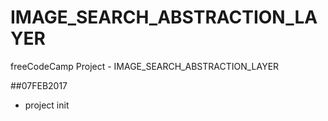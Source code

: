 # IMAGE_SEARCH_ABSTRACTION_LAYER
freeCodeCamp Project - IMAGE_SEARCH_ABSTRACTION_LAYER

##07FEB2017
- project init
